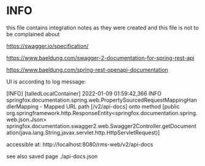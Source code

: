 # INFO

this file contains integration notes as they were created and this file is not to be complained about

https://swagger.io/specification/

https://www.baeldung.com/swagger-2-documentation-for-spring-rest-api

https://www.baeldung.com/spring-rest-openapi-documentation

UI is according to log message:

[INFO] [talledLocalContainer] 2022-01-09 01:59:42,366 INFO  springfox.documentation.spring.web.PropertySourcedRequestMappingHandlerMapping - Mapped URL path [/v2/api-docs] onto method [public org.springframework.http.ResponseEntity<springfox.documentation.spring.web.json.Json> springfox.documentation.swagger2.web.Swagger2Controller.getDocumentation(java.lang.String,javax.servlet.http.HttpServletRequest)]

accessible at:
http://localhost:8080/rms-web/v2/api-docs

see also saved page ./api-docs.json 

